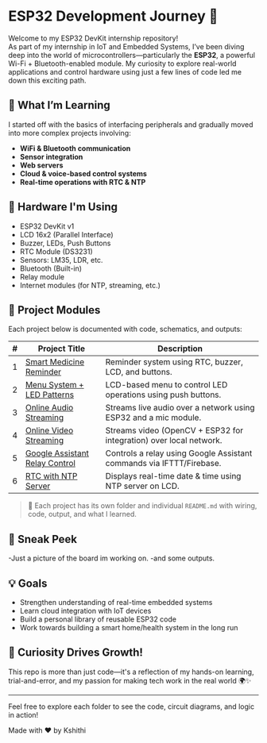 # ESP32 Development Journey 🚀

Welcome to my ESP32 DevKit internship repository!  
As part of my internship in IoT and Embedded Systems, I’ve been diving deep into the world of microcontrollers—particularly the **ESP32**, a powerful Wi-Fi + Bluetooth-enabled module. My curiosity to explore real-world applications and control hardware using just a few lines of code led me down this exciting path.

## 🌱 What I’m Learning
I started off with the basics of interfacing peripherals and gradually moved into more complex projects involving:
- **WiFi & Bluetooth communication**
- **Sensor integration**
- **Web servers**
- **Cloud & voice-based control systems**
- **Real-time operations with RTC & NTP**

## 🔧 Hardware I'm Using
- ESP32 DevKit v1
- LCD 16x2 (Parallel Interface)
- Buzzer, LEDs, Push Buttons
- RTC Module (DS3231)
- Sensors: LM35, LDR, etc.
- Bluetooth (Built-in)
- Relay module
- Internet modules (for NTP, streaming, etc.)

## 📂 Project Modules
Each project below is documented with code, schematics, and outputs:

| # | Project Title | Description |
|--|---------------|-------------|
| 1 | [Smart Medicine Reminder](./Smart_Medicine_Reminder) | Reminder system using RTC, buzzer, LCD, and buttons. |
| 2 | [Menu System + LED Patterns](./Menu_LED_Selector_LCD) | LCD-based menu to control LED operations using push buttons. |
| 3 | [Online Audio Streaming](./Online_audio_streaming) | Streams live audio over a network using ESP32 and a mic module. |
| 4 | [Online Video Streaming](./Online_video_streaming) | Streams video (OpenCV + ESP32 for integration) over local network. |
| 5 | [Google Assistant Relay Control](./Google_Assistant_relay_control) | Controls a relay using Google Assistant commands via IFTTT/Firebase. |
| 6 | [RTC with NTP Server](./NTP_to_RTC_upload)| Displays real-time date & time using NTP server on LCD. |

> 📌 Each project has its own folder and individual `README.md` with wiring, code, output, and what I learned.

## 📸 Sneak Peek
-Just a picture of the board im working on.
-and some outputs.

## 💡 Goals
- Strengthen understanding of real-time embedded systems
- Learn cloud integration with IoT devices
- Build a personal library of reusable ESP32 code
- Work towards building a smart home/health system in the long run

## 🧠 Curiosity Drives Growth!
This repo is more than just code—it's a reflection of my hands-on learning, trial-and-error, and my passion for making tech work in the real world 🌍✨

---

Feel free to explore each folder to see the code, circuit diagrams, and logic in action!

Made with ❤️ by Kshithi
